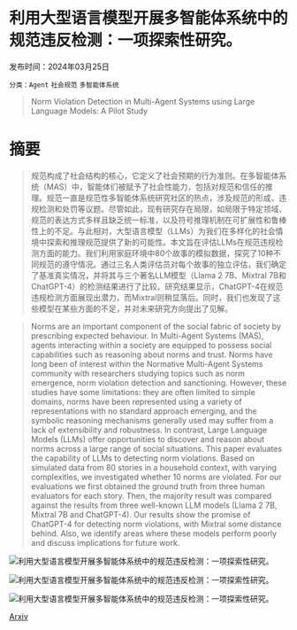 # 利用大型语言模型开展多智能体系统中的规范违反检测：一项探索性研究。

发布时间：2024年03月25日

`分类：Agent` `社会规范` `多智能体系统`

> Norm Violation Detection in Multi-Agent Systems using Large Language Models: A Pilot Study

# 摘要

> 规范构成了社会结构的核心，它定义了社会预期的行为准则。在多智能体系统（MAS）中，智能体们被赋予了社会性能力，包括对规范和信任的推理。规范一直是规范性多智能体系统研究社区的热点，涉及规范的形成、违规检测和处罚等议题。尽管如此，现有研究存在局限，如局限于特定领域、规范的表达方式多样且缺乏统一标准，以及符号推理机制在可扩展性和鲁棒性上的不足。与此相对，大型语言模型（LLMs）为我们在多样化的社会情境中探索和推理规范提供了新的可能性。本文旨在评估LLMs在规范违规检测方面的能力。我们利用家庭环境中80个故事的模拟数据，探究了10种不同规范的遵守情况。通过三名人类评估员对每个故事的独立评估，我们确定了基准真实情况，并将其与三个著名LLM模型（Llama 2 7B、Mixtral 7B和ChatGPT-4）的检测结果进行了比较。研究结果显示，ChatGPT-4在规范违规检测方面展现出潜力，而Mixtral则稍显落后。同时，我们也发现了这些模型在某些方面的不足，并对未来研究方向提出了见解。

> Norms are an important component of the social fabric of society by prescribing expected behaviour. In Multi-Agent Systems (MAS), agents interacting within a society are equipped to possess social capabilities such as reasoning about norms and trust. Norms have long been of interest within the Normative Multi-Agent Systems community with researchers studying topics such as norm emergence, norm violation detection and sanctioning. However, these studies have some limitations: they are often limited to simple domains, norms have been represented using a variety of representations with no standard approach emerging, and the symbolic reasoning mechanisms generally used may suffer from a lack of extensibility and robustness. In contrast, Large Language Models (LLMs) offer opportunities to discover and reason about norms across a large range of social situations. This paper evaluates the capability of LLMs to detecting norm violations. Based on simulated data from 80 stories in a household context, with varying complexities, we investigated whether 10 norms are violated. For our evaluations we first obtained the ground truth from three human evaluators for each story. Then, the majority result was compared against the results from three well-known LLM models (Llama 2 7B, Mixtral 7B and ChatGPT-4). Our results show the promise of ChatGPT-4 for detecting norm violations, with Mixtral some distance behind. Also, we identify areas where these models perform poorly and discuss implications for future work.

![利用大型语言模型开展多智能体系统中的规范违反检测：一项探索性研究。](../../..//opt/data/Projects/HuggingArxiv/paper_images/2403.16517/freq_graph.png)

![利用大型语言模型开展多智能体系统中的规范违反检测：一项探索性研究。](../../..//opt/data/Projects/HuggingArxiv/paper_images/2403.16517/confusion_matrix.png)

![利用大型语言模型开展多智能体系统中的规范违反检测：一项探索性研究。](../../..//opt/data/Projects/HuggingArxiv/paper_images/2403.16517/chat_gpt.png)

[Arxiv](https://arxiv.org/abs/2403.16517)